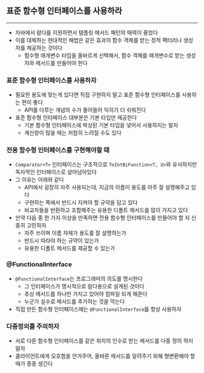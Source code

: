 ## 표준 함수형 인터페이스를 사용하라
---
- 자바에서 람다를 지원하면서 템플릿 메서드 패턴의 매력이 줄었다
- 이를 대체하는 현대적인 해법은 같은 효과의 함수 객체를 받는 정적 팩터리나 생성자를 제공하는 것이다
	- 함수형 매개변수 타입을 올바르게 선택해서, 함수 객체를 매개변수로 받는 생성자와 메서드를 만들어야 한다

### 표준 함수형 인터페이스를 사용하자
- 필요한 용도에 맞는게 있다면 직접 구현하지 말고 표준 함수형 인터페이스를 사용하는 편이 좋다
	- API를 다루는 개념의 수가 줄어들어 익히기 더 쉬워진다
- 표준 함수형 인터페이스 대부분은 기본 타입만 제공한다
	- 기본 함수형 인터페이스에 박싱된 기본 타입을 넣어서 사용하지는 말자
	- 계산량이 많을 때는 처참히 느려질 수도 있다

### 전용 함수형 인터페이스를 구현해야할 때
- `Comparator<T>` 인터페이스는 구조적으로 `ToIntBiFunction<T, U>`와 유사하지만 독자적인 인터페이스로 살아남아있다
- 그 이유는 아래와 같다
	- API에서 굉장히 자주 사용되는데, 지금의 이름이 용도를 아주 잘 설명해주고 있다
	- 구현하는 쪽에서 반드시 지켜야 할 규약을 담고 있다
	- 비교자들을 반환하고 조합해주는 유용한 디폴트 메서드를 많이 가지고 있다
- 만약 다음 중 한 가지 이상을 만족하면 전용 함수형 인터페이스를 만들어야 할 지 신중히 고민하자
	- 자주 쓰이며 이름 자체가 용도를 잘 설명하는가
	- 반드시 따라야 하는 규약이 있는가
	- 유용한 디폴트 메서드를 제공할 수 있는가

### @FunctionalInterface
- `@FunctionalInterface`는 프로그래머의 의도를 명시한다
	- 그 인터페이스가 명시적으로 람다용으로 설계된 것이다
	- 추상 메서드를 하나만 가지고 있어야 컴파일 되게 해준다
	- 누군가 실수로 메서드를 추가하는 것을 막는다
- 직접 만든 함수형 인터페이스에는 `@FunctionalInterface`를 항상 사용하자

### 다중정의를 주의하자
- 서로 다른 함수형 인터페이스를 같은 위치의 인수로 받는 메서드를 다중 정의 하지말자
- 클라이언트에게 모호함을 안겨주어, 올바른 메서드를 알려주기 위해 형변환해야 할 때가 종종 생긴다
